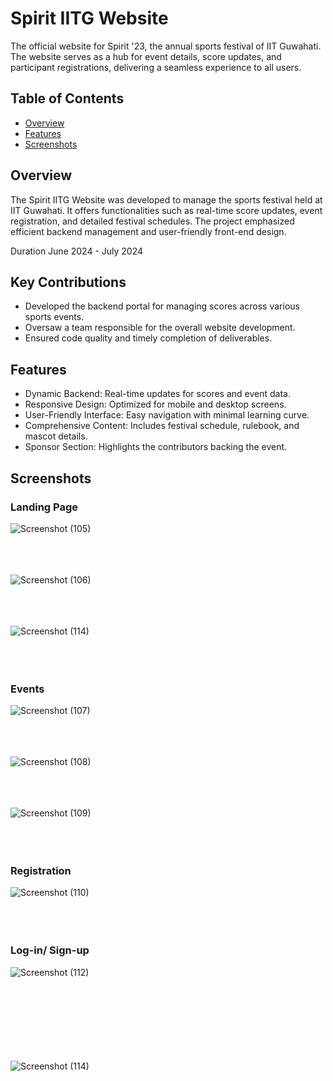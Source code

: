 # Spirit IITG Website

The official website for Spirit '23, the annual sports festival of IIT Guwahati. The website serves as a hub for event details, score updates, and participant registrations, delivering a seamless experience to all users.

## Table of Contents

- [Overview](#overview)
- [Features](#features)
- [Screenshots](#screenshots)

## Overview

The Spirit IITG Website was developed to manage the sports festival held at IIT Guwahati. It offers functionalities such as real-time score updates, event registration, and detailed festival schedules. The project emphasized efficient backend management and user-friendly front-end design.

Duration
June 2024 - July 2024

## Key Contributions
- Developed the backend portal for managing scores across various sports events.
- Oversaw a team responsible for the overall website development.
- Ensured code quality and timely completion of deliverables.


## Features

- Dynamic Backend: Real-time updates for scores and event data.
- Responsive Design: Optimized for mobile and desktop screens.
- User-Friendly Interface: Easy navigation with minimal learning curve.
- Comprehensive Content: Includes festival schedule, rulebook, and mascot details.
- Sponsor Section: Highlights the contributors backing the event.


## Screenshots

### Landing Page
![Screenshot (105)](https://github.com/MBrahul/spirit-snaps/blob/master/snap1.png) &nbsp;
<br/>
<br/>
<br/>
<br/>

![Screenshot (106)](https://github.com/MBrahul/spirit-snaps/blob/master/snap2.png) &nbsp; 
<br/>
<br/>
<br/>
<br/>

![Screenshot (114)](https://github.com/MBrahul/spirit-snaps/blob/master/snap3.png) &nbsp; 
<br/>
<br/>
<br/>
<br/>



### Events
![Screenshot (107)](https://github.com/MBrahul/spirit-snaps/blob/master/snap4.png) 
<br/>
<br/>
<br/>
<br/>

![Screenshot (108)](https://github.com/MBrahul/spirit-snaps/blob/master/snap5.png)
<br/>
<br/>
<br/>
<br/>

![Screenshot (109)](https://github.com/MBrahul/spirit-snaps/blob/master/snap6.png)
<br/>
<br/>
<br/>
<br/>

### Registration
![Screenshot (110)](https://github.com/MBrahul/spirit-snaps/blob/master/snap7.png)
<br/>
<br/>
<br/>
<br/>

### Log-in/ Sign-up
![Screenshot (112)](https://github.com/MBrahul/spirit-snaps/blob/master/snap8.png)
<br/>
<br/>
<br/>
<br/>
<br/>
<br/>
<br/>
<br/>


![Screenshot (114)](https://github.com/MBrahul/spirit-snaps/blob/master/snap9.png)
<br/>
<br/>
<br/>
<br/>
<br/>
<br/>
<br/>
<br/>
<br/>

<br/>




